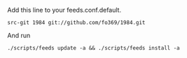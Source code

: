 ﻿Add this line to your feeds.conf.default.

    src-git 1984 git://github.com/fo369/1984.git 

And run

    ./scripts/feeds update -a && ./scripts/feeds install -a
